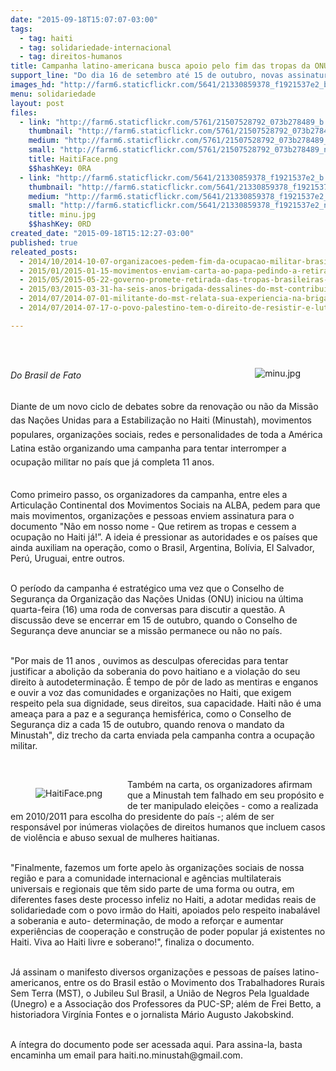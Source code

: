 ```yaml
---
date: "2015-09-18T15:07:07-03:00"
tags:
  - tag: haiti
  - tag: solidariedade-internacional
  - tag: direitos-humanos
title: Campanha latino-americana busca apoio pelo fim das tropas da ONU no Haiti
support_line: "Do dia 16 de setembro até 15 de outubro, novas assinaturas podem somar-se ao manifesto pela retirada da Minustah do país, que já completa 11 anos."
images_hd: "http://farm6.staticflickr.com/5641/21330859378_f1921537e2_b.jpg"
menu: solidariedade
layout: post
files:
  - link: "http://farm6.staticflickr.com/5761/21507528792_073b278489_b.jpg"
    thumbnail: "http://farm6.staticflickr.com/5761/21507528792_073b278489_t.jpg"
    medium: "http://farm6.staticflickr.com/5761/21507528792_073b278489_z.jpg"
    small: "http://farm6.staticflickr.com/5761/21507528792_073b278489_n.jpg"
    title: HaitiFace.png
    $$hashKey: 0RA
  - link: "http://farm6.staticflickr.com/5641/21330859378_f1921537e2_b.jpg"
    thumbnail: "http://farm6.staticflickr.com/5641/21330859378_f1921537e2_t.jpg"
    medium: "http://farm6.staticflickr.com/5641/21330859378_f1921537e2_z.jpg"
    small: "http://farm6.staticflickr.com/5641/21330859378_f1921537e2_n.jpg"
    title: minu.jpg
    $$hashKey: 0RD
created_date: "2015-09-18T15:12:27-03:00"
published: true
releated_posts:
  - 2014/10/2014-10-07-organizacoes-pedem-fim-da-ocupacao-militar-brasileira-no-haiti.md
  - 2015/01/2015-01-15-movimentos-enviam-carta-ao-papa-pedindo-a-retirada-das-tropas-do-haiti.md
  - 2015/05/2015-05-22-governo-promete-retirada-das-tropas-brasileiras-do-haiti-ate-o-final-de-2016.md
  - 2015/03/2015-03-31-ha-seis-anos-brigada-dessalines-do-mst-contribui-com-o-povo-haitiano.md
  - 2014/07/2014-07-01-militante-do-mst-relata-sua-experiencia-na-brigada-de-solidariedade-ao-haiti.md
  - 2014/07/2014-07-17-o-povo-palestino-tem-o-direito-de-resistir-e-lutar-contra-a-ocupacao-israelesnse.md

---
```

<p>&nbsp;</p>

<figure class="image" style="float:right"><img alt="minu.jpg" src="http://farm6.staticflickr.com/5641/21330859378_f1921537e2_b.jpg" />
<figcaption></figcaption>
</figure>

<p><br />
<em>Do Brasil de Fato</em></p>

<p><br />
<span style="line-height: 1.6;">Diante de um novo ciclo de debates sobre da renova&ccedil;&atilde;o ou n&atilde;o da Miss&atilde;o das Na&ccedil;&otilde;es Unidas para a Estabiliza&ccedil;&atilde;o no Haiti (Minustah), movimentos populares, organiza&ccedil;&otilde;es sociais, redes e personalidades de toda a Am&eacute;rica Latina est&atilde;o organizando uma campanha para tentar interromper a ocupa&ccedil;&atilde;o militar no pa&iacute;s que j&aacute; completa 11 anos.</span></p>

<p><br />
Como primeiro passo, os organizadores da campanha, entre eles a Articula&ccedil;&atilde;o Continental dos Movimentos Sociais na ALBA, pedem para que mais movimentos, organiza&ccedil;&otilde;es e pessoas enviem assinatura para o documento &quot;N&atilde;o em nosso nome - Que retirem as tropas e cessem a ocupa&ccedil;&atilde;o no Haiti j&aacute;!&rdquo;. A ideia &eacute; pressionar as autoridades e os pa&iacute;ses que ainda auxiliam na opera&ccedil;&atilde;o, como o Brasil, Argentina, Bol&iacute;via, El Salvador, Per&uacute;, Uruguai, entre outros.</p>

<p><br />
O per&iacute;odo da campanha &eacute; estrat&eacute;gico uma vez que o Conselho de Seguran&ccedil;a da Organiza&ccedil;&atilde;o das Na&ccedil;&otilde;es Unidas (ONU) iniciou na &uacute;ltima quarta-feira (16) uma roda de conversas para discutir a quest&atilde;o. A discuss&atilde;o deve se encerrar em 15 de outubro, quando o Conselho de Seguran&ccedil;a deve anunciar se a miss&atilde;o permanece ou n&atilde;o no pa&iacute;s.</p>

<p><br />
&quot;Por mais de 11 anos , ouvimos as desculpas oferecidas para tentar justificar a aboli&ccedil;&atilde;o da soberania do povo haitiano e a viola&ccedil;&atilde;o do seu direito &agrave; autodetermina&ccedil;&atilde;o. &Eacute; tempo de p&ocirc;r de lado as mentiras e enganos e ouvir a voz das comunidades e organiza&ccedil;&otilde;es no Haiti, que exigem respeito pela sua dignidade, seus direitos, sua capacidade. Haiti n&atilde;o &eacute; uma amea&ccedil;a para a paz e a seguran&ccedil;a hemisf&eacute;rica, como o Conselho de Seguran&ccedil;a diz a cada 15 de outubro, quando renova o mandato da Minustah&quot;, diz trecho da carta enviada pela campanha contra a ocupa&ccedil;&atilde;o militar.</p>

<p>&nbsp;</p>

<figure class="image" style="float:left"><img alt="HaitiFace.png" src="http://farm6.staticflickr.com/5761/21507528792_073b278489_b.jpg" />
<figcaption></figcaption>
</figure>

<p>Tamb&eacute;m na carta, os organizadores afirmam que a Minustah tem falhado em seu prop&oacute;sito e de ter manipulado elei&ccedil;&otilde;es - como a realizada em 2010/2011 para escolha do presidente do pa&iacute;s -; al&eacute;m de ser respons&aacute;vel por in&uacute;meras viola&ccedil;&otilde;es de direitos humanos que incluem casos de viol&ecirc;ncia e abuso sexual de mulheres haitianas.</p>

<p><br />
&quot;Finalmente, fazemos um forte apelo &agrave;s organiza&ccedil;&otilde;es sociais de nossa regi&atilde;o e para a comunidade internacional e ag&ecirc;ncias multilaterais universais e regionais que t&ecirc;m sido parte de uma forma ou outra, em diferentes fases deste processo infeliz no Haiti, a adotar medidas reais de solidariedade com o povo irm&atilde;o do Haiti, apoiados pelo respeito inabal&aacute;vel a soberania e auto- determina&ccedil;&atilde;o, de modo a refor&ccedil;ar e aumentar experi&ecirc;ncias de coopera&ccedil;&atilde;o e constru&ccedil;&atilde;o de poder popular j&aacute; existentes no Haiti. Viva ao Haiti livre e soberano!&quot;, finaliza o documento.</p>

<p><br />
J&aacute; assinam o manifesto diversos organiza&ccedil;&otilde;es e pessoas de pa&iacute;ses latino-americanos, entre os do Brasil est&atilde;o o Movimento dos Trabalhadores Rurais Sem Terra (MST), o Jubileu Sul Brasil, a Uni&atilde;o de Negros Pela Igualdade (Unegro) e a Associa&ccedil;&atilde;o dos Professores da PUC-SP; al&eacute;m de Frei Betto, a historiadora Virg&iacute;nia Fontes e o jornalista M&aacute;rio Augusto Jakobskind.</p>

<p><br />
A &iacute;ntegra do documento pode ser acessada aqui. Para assina-la, basta encaminha um email para haiti.no.minustah@gmail.com.</p>

